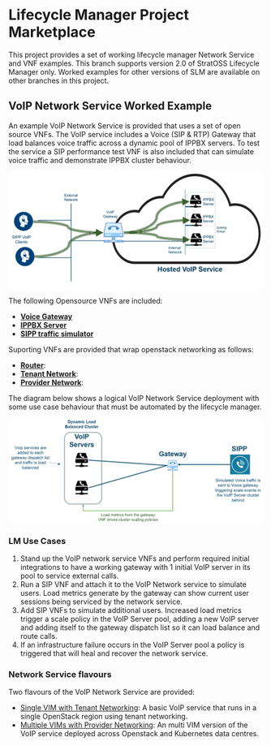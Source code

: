 # Lifecycle Manager Project Marketplace

This project provides a set of working lifecycle manager Network Service and VNF examples. This branch supports version 2.0 of StratOSS Lifecycle Manager only. Worked examples for other versions of SLM are available on other branches in this project.

## VoIP Network Service Worked Example

An example VoIP Network Service is provided that uses a set of open source VNFs. The VoIP service includes a Voice (SIP & RTP) Gateway that load balances voice traffic across a dynamic pool of IPPBX servers. To test the service a SIP performance test VNF is also included that can simulate voice traffic and demonstrate IPPBX cluster behaviour. 

![VoIP Service](/docs/images/voip-service-intro.PNG)

The following Opensource VNFs are included:
* [**Voice Gateway**](/vnfs/voip-gateway/Readme.md)
* [**IPPBX Server**](/vnfs/ip-pbx/Readme.md)
* [**SIPP traffic simulator**](/vnfs/sip-performance/Readme.md)

Suporting VNFs are provided that wrap openstack networking as follows:
* [**Router**](/vnfs/neutron-router/Readme.md):
* [**Tenant Network**](/vnfs/tenant-neutron-network/Readme.md):
* [**Provider Network**](/vnfs/provider-neutron-network/Readme.md):

The diagram below shows a logical VoIP Network Service deployment with some use case behaviour that must be automated by the lifecycle manager. 

![VoIP Server Deployment Rules](/docs/images/voice-service-logical-deployment.PNG)

### LM Use Cases
1. Stand up the VoIP network service VNFs and perform required initial integrations to have a working gateway with 1 initial VoIP server in its pool to service external calls. 
2. Run a SIP VNF and attach it to the VoIP Network service to simulate users. Load metrics generate by the gateway can show current user sessions being serviced by the network service.
3. Add SIP VNFs to simulate additional users. Increased load metrics trigger a scale policy in the VoIP Server pool, adding a new VoIP server and adding itself to the gateway dispatch list so it can load balance and route calls. 
4. If an infrastructure failure occurs in the VoIP Server pool a policy is triggered that will heal and recover the network service. 


### Network Service flavours

Two flavours of the VoIP Network Service are provided:

* [Single VIM with Tenant Networking](/docs/install-jumphost.md): A basic VoIP service that runs in a single OpenStack region using tenant networking. 
* [Multiple VIMs with Provider Networking](/docs/install-provider.md): An multi VIM version of the VoIP service deployed across Openstack and Kubernetes data centres.




